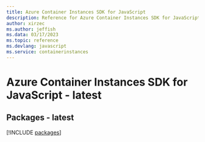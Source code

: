 ```yaml
---
title: Azure Container Instances SDK for JavaScript
description: Reference for Azure Container Instances SDK for JavaScript
author: xirzec
ms.author: jeffish
ms.data: 03/17/2023
ms.topic: reference
ms.devlang: javascript
ms.service: containerinstances
---
```

# Azure Container Instances SDK for JavaScript - latest
## Packages - latest
[!INCLUDE [packages](container-instances-index.md)]